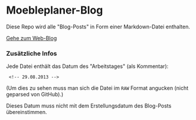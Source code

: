 Moebleplaner-Blog
=================

Diese Repo wird alle "Blog-Posts" in Form einer Markdown-Datei enthalten.


[Gehe zum Web-Blog](http://christiangaertner.github.io/Moebelplaner-Blog/)



### Zusätzliche Infos

Jede Datei enthält das Datum des "Arbeitstages" (als Kommentar):

     <!-- 29.08.2013 -->

(Um dies zu sehen muss man sich die Datei im ```RAW``` Format angucken (nicht geparsed von GitHub).)

Dieses Datum muss nicht mit dem Erstellungsdatum des Blog-Posts übereinstimmen.
